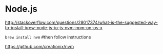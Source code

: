 # Node.js

http://stackoverflow.com/questions/28017374/what-is-the-suggested-way-to-install-brew-node-js-io-js-nvm-npm-on-os-x

`brew install nvm` #then follow instructions

https://github.com/creationix/nvm
